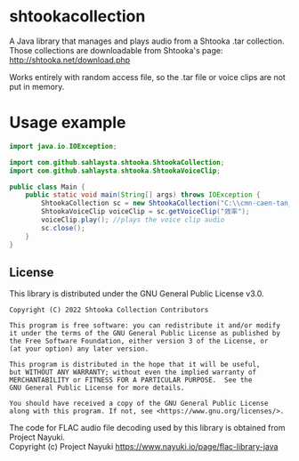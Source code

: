 # shtookacollection
A Java library that manages and plays audio from a Shtooka .tar collection. Those collections are downloadable from Shtooka's page: http://shtooka.net/download.php

Works entirely with random access file, so the .tar file or voice clips are not put in memory.

<h1>Usage example</h1>

```java
import java.io.IOException;

import com.github.sahlaysta.shtooka.ShtookaCollection;
import com.github.sahlaysta.shtooka.ShtookaVoiceClip;

public class Main {
    public static void main(String[] args) throws IOException {
        ShtookaCollection sc = new ShtookaCollection("C:\\cmn-caen-tan_flac.tar");
        ShtookaVoiceClip voiceClip = sc.getVoiceClip("效率");
        voiceClip.play(); //plays the voice clip audio
        sc.close();
    }
}
```

<h2>License</h2>
This library is distributed under the GNU General Public License v3.0.

    Copyright (C) 2022 Shtooka Collection Contributors
    
    This program is free software: you can redistribute it and/or modify
    it under the terms of the GNU General Public License as published by
    the Free Software Foundation, either version 3 of the License, or
    (at your option) any later version.
    
    This program is distributed in the hope that it will be useful,
    but WITHOUT ANY WARRANTY; without even the implied warranty of
    MERCHANTABILITY or FITNESS FOR A PARTICULAR PURPOSE.  See the
    GNU General Public License for more details.
    
    You should have received a copy of the GNU General Public License
    along with this program. If not, see <https://www.gnu.org/licenses/>.

The code for FLAC audio file decoding used by this library is obtained from Project Nayuki.<br>
Copyright (c) Project Nayuki https://www.nayuki.io/page/flac-library-java
